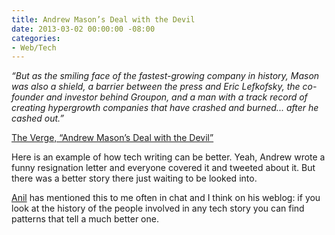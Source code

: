 ```yaml
---
title: Andrew Mason’s Deal with the Devil
date: 2013-03-02 00:00:00 -08:00
categories:
- Web/Tech
---
```


<p><em>
“But as the smiling face of the fastest-growing company in history, Mason was also a shield, a barrier between the press and Eric Lefkofsky, the co-founder and investor behind Groupon, and a man with a track record of creating hypergrowth companies that have crashed and burned... after he cashed out.”
</em></p>

<p><a href="http://www.theverge.com/2013/3/1/4043566/andrew-masons-deal-with-the-devil">The Verge, “Andrew Mason’s Deal with the Devil”</a></p>

<p>Here is an example of how tech writing can be better. Yeah, Andrew wrote a funny resignation letter and everyone covered it and tweeted about it. But there was a better story there just waiting to be looked into.</p>

<p><a href="http://dashes.com/anil">Anil</a> has mentioned this to me often in chat and I think on his weblog: if you look at the history of the people involved in any tech story you can find patterns that tell a much better one.</p>
